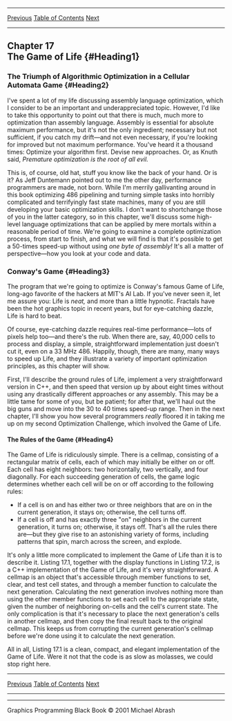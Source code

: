   ------------------------ --------------------------------- --------------------
  [Previous](16-08.html)   [Table of Contents](index.html)   [Next](17-02.html)
  ------------------------ --------------------------------- --------------------

Chapter 17\
 The Game of Life {#Heading1}
-----------------

### The Triumph of Algorithmic Optimization in a Cellular Automata Game {#Heading2}

I've spent a lot of my life discussing assembly language optimization,
which I consider to be an important and underappreciated topic. However,
I'd like to take this opportunity to point out that there is much, much
more to optimization than assembly language. Assembly is essential for
absolute maximum performance, but it's not the only ingredient;
necessary but not sufficient, if you catch my drift—and not even
necessary, if you're looking for improved but not maximum performance.
You've heard it a thousand times: Optimize your algorithm first. Devise
new approaches. Or, as Knuth said, *Premature optimization is the root
of all evil.*

This is, of course, old hat, stuff you know like the back of your hand.
Or is it? As Jeff Duntemann pointed out to me the other day, performance
programmers are made, not born. While I'm merrily gallivanting around in
this book optimizing 486 pipelining and turning simple tasks into
horribly complicated and terrifyingly fast state machines, many of you
are still developing your basic optimization skills. I don't want to
shortchange those of you in the latter category, so in this chapter,
we'll discuss some high-level language optimizations that can be applied
by mere mortals within a reasonable period of time. We're going to
examine a complete optimization process, from start to finish, and what
we will find is that it's possible to get a 50-times speed-up without
using *one byte of assembly!* It's all a matter of perspective—how you
look at your code and data.

### Conway's Game {#Heading3}

The program that we're going to optimize is Conway's famous Game of
Life, long-ago favorite of the hackers at MIT's AI Lab. If you've never
seen it, let me assure you: Life is *neat,* and more than a little
hypnotic. Fractals have been the hot graphics topic in recent years, but
for eye-catching dazzle, Life is hard to beat.

Of course, eye-catching dazzle requires real-time performance—lots of
pixels help too—and there's the rub. When there are, say, 40,000 cells
to process and display, a simple, straightforward implementation just
doesn't cut it, even on a 33 MHz 486. Happily, though, there are many,
many ways to speed up Life, and they illustrate a variety of important
optimization principles, as this chapter will show.

First, I'll describe the ground rules of Life, implement a very
straightforward version in C++, and then speed that version up by about
eight times without using any drastically different approaches or any
assembly. This may be a little tame for some of you, but be patient; for
after that, we'll haul out the big guns and move into the 30 to 40 times
speed-up range. Then in the next chapter, I'll show you how several
programmers *really* floored it in taking me up on my second
Optimization Challenge, which involved the Game of Life.

#### The Rules of the Game {#Heading4}

The Game of Life is ridiculously simple. There is a cellmap, consisting
of a rectangular matrix of cells, each of which may initially be either
on or off. Each cell has eight neighbors: two horizontally, two
vertically, and four diagonally. For each succeeding generation of
cells, the game logic determines whether each cell will be on or off
according to the following rules:

-   If a cell is on and has either two or three neighbors that are on in
    the current generation, it stays on; otherwise, the cell turns off.
-   If a cell is off and has exactly three "on" neighbors in the current
    generation, it turns on; otherwise, it stays off. That's all the
    rules there are—but they give rise to an astonishing variety of
    forms, including patterns that spin, march across the screen, and
    explode.

It's only a little more complicated to implement the Game of Life than
it is to describe it. Listing 17.1, together with the display functions
in Listing 17.2, is a C++ implementation of the Game of Life, and it's
very straightforward. A cellmap is an object that's accessible through
member functions to set, clear, and test cell states, and through a
member function to calculate the next generation. Calculating the next
generation involves nothing more than using the other member functions
to set each cell to the appropriate state, given the number of
neighboring on-cells and the cell's current state. The only complication
is that it's necessary to place the next generation's cells in another
cellmap, and then copy the final result back to the original cellmap.
This keeps us from corrupting the current generation's cellmap before
we're done using it to calculate the next generation.

All in all, Listing 17.1 is a clean, compact, and elegant implementation
of the Game of Life. Were it not that the code is as slow as molasses,
we could stop right here.

  ------------------------ --------------------------------- --------------------
  [Previous](16-08.html)   [Table of Contents](index.html)   [Next](17-02.html)
  ------------------------ --------------------------------- --------------------

* * * * *

Graphics Programming Black Book © 2001 Michael Abrash
